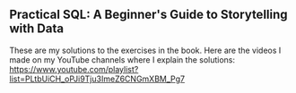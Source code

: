 ## Practical SQL: A Beginner's Guide to Storytelling with Data

These are my solutions to the exercises in the book. Here are the videos I made on my YouTube channels where I explain the solutions:
https://www.youtube.com/playlist?list=PLtbUiCH_oPJi9Tju3ImeZ6CNGmXBM_Pg7
